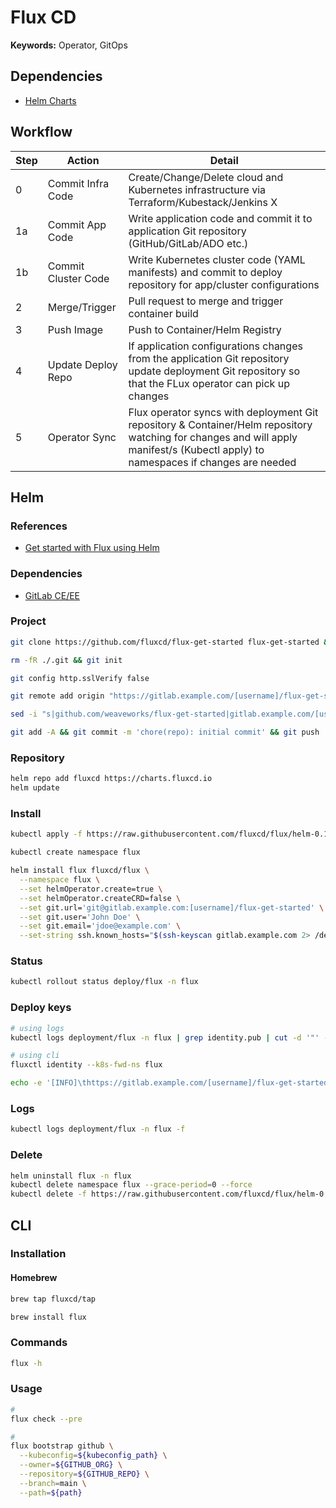 # Flux CD

**Keywords:** Operator, GitOps

<!--
https://github.com/paulcarlton-ww/weaveworks-cx-task

https://github.com/stefanprodan/gitops-istio
https://github.com/ruzickap/k8s-flagger-istio-flux
https://github.com/datalayer-examples/flux-crossplane-example
https://github.com/datalayer-examples/flux2-kustomize-helm-example
https://github.com/datalayer-examples/flux2-multi-tenancy-example

https://www.youtube.com/watch?v=R6OeIgb7lUI
-->

## Dependencies

- [Helm Charts](/helm.md)

## Workflow

| Step | Action | Detail |
| --- | --- | --- |
| 0 | Commit Infra Code | Create/Change/Delete cloud and Kubernetes infrastructure via Terraform/Kubestack/Jenkins X |
| 1a | Commit App Code | Write application code and commit it to application Git repository (GitHub/GitLab/ADO etc.) |
| 1b | Commit Cluster Code | Write Kubernetes cluster code (YAML manifests) and commit to deploy repository for app/cluster configurations |
| 2 | Merge/Trigger | Pull request to merge and trigger container build |
| 3 | Push Image | Push to Container/Helm Registry |
| 4 | Update Deploy Repo | If application configurations changes from the application Git repository update deployment Git repository so that the FLux operator can pick up changes |
| 5 | Operator Sync | Flux operator syncs with deployment Git repository & Container/Helm repository watching for changes and will apply manifest/s (Kubectl apply) to namespaces if changes are needed |

## Helm

### References

- [Get started with Flux using Helm](https://github.com/fluxcd/flux/blob/master/docs/tutorials/get-started-helm.md)

### Dependencies

- [GitLab CE/EE](/gitlab_ce.md)

### Project

```sh
git clone https://github.com/fluxcd/flux-get-started flux-get-started && cd "$_"
```

```sh
rm -fR ./.git && git init
```

```sh
git config http.sslVerify false
```

```sh
git remote add origin "https://gitlab.example.com/[username]/flux-get-started.git"
```

```sh
sed -i "s|github.com/weaveworks/flux-get-started|gitlab.example.com/[username]/flux-get-started|" ./releases/ghost.yaml
```

```sh
git add -A && git commit -m 'chore(repo): initial commit' && git push
```

### Repository

```sh
helm repo add fluxcd https://charts.fluxcd.io
helm update
```

### Install

```sh
kubectl apply -f https://raw.githubusercontent.com/fluxcd/flux/helm-0.10.1/deploy-helm/flux-helm-release-crd.yaml
```

```sh
kubectl create namespace flux
```

```sh
helm install flux fluxcd/flux \
  --namespace flux \
  --set helmOperator.create=true \
  --set helmOperator.createCRD=false \
  --set git.url='git@gitlab.example.com:[username]/flux-get-started' \
  --set git.user='John Doe' \
  --set git.email='jdoe@example.com' \
  --set-string ssh.known_hosts="$(ssh-keyscan gitlab.example.com 2> /dev/null)"
```

### Status

```sh
kubectl rollout status deploy/flux -n flux
```

### Deploy keys

```sh
# using logs
kubectl logs deployment/flux -n flux | grep identity.pub | cut -d '"' -f 2

# using cli
fluxctl identity --k8s-fwd-ns flux
```

```sh
echo -e '[INFO]\thttps://gitlab.example.com/[username]/flux-get-started/-/settings/repository'
```

### Logs

```sh
kubectl logs deployment/flux -n flux -f
```

### Delete

```sh
helm uninstall flux -n flux
kubectl delete namespace flux --grace-period=0 --force
kubectl delete -f https://raw.githubusercontent.com/fluxcd/flux/helm-0.10.1/deploy-helm/flux-helm-release-crd.yaml
```

## CLI

### Installation

#### Homebrew

```sh
brew tap fluxcd/tap

brew install flux
```

### Commands

```sh
flux -h
```

### Usage

```sh
#
flux check --pre

#
flux bootstrap github \
  --kubeconfig=${kubeconfig_path} \
  --owner=${GITHUB_ORG} \
  --repository=${GITHUB_REPO} \
  --branch=main \
  --path=${path}
```
